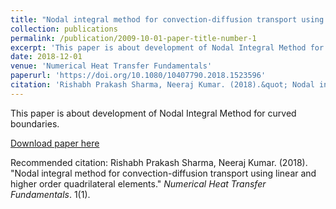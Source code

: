 ```yaml
---
title: "Nodal integral method for convection-diffusion transport using linear and higher order quadrilateral elements"
collection: publications
permalink: /publication/2009-10-01-paper-title-number-1
excerpt: 'This paper is about development of Nodal Integral Method for curved boundaries'
date: 2018-12-01
venue: 'Numerical Heat Transfer Fundamentals'
paperurl: 'https://doi.org/10.1080/10407790.2018.1523596'
citation: 'Rishabh Prakash Sharma, Neeraj Kumar. (2018).&quot; Nodal integral method for convection-diffusion transport using linear and higher order quadrilateral elements .&quot; <i>Numerical Heat Transfer Fundamentals</i>. 1(1).'
---
```

This paper is about development of Nodal Integral Method for curved boundaries.

[Download paper here](https://drive.google.com/open?id=1TdcHQhW9EUX1MXEH_vkT2uUYt9KTywo_)

Recommended citation: Rishabh Prakash Sharma, Neeraj Kumar. (2018). "Nodal integral method for convection-diffusion transport using linear and higher order quadrilateral elements." <i>Numerical Heat Transfer Fundamentals</i>. 1(1).
